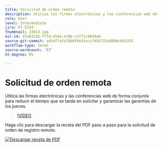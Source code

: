 ```yaml
---
title: Solicitud de orden remota
description: Utiliza las firmas electrónicas y las conferencias web de forma conjunta para reducir el tiempo que se tarda en solicitar y garantizar las garantías de los jueces
role: User
level: Intermediate
jira: KT-5334
thumbnail: 33813.jpg
exl-id: d7a8322b-f7fd-454d-a74b-c5ff1c9839a8
source-git-commit: ad54f7afa78b0fbb31eccf455723a8890cb92355
workflow-type: tm+mt
source-wordcount: '57'
ht-degree: 0%

---
```


# Solicitud de orden remota

Utiliza las firmas electrónicas y las conferencias web de forma conjunta para reducir el tiempo que se tarda en solicitar y garantizar las garantías de los jueces.

>[!VIDEO](https://video.tv.adobe.com/v/33813?quality=12&learn=on&hidetitle=true)

Haga clic para descargar la receta del PDF paso a paso para la solicitud de orden de registro remoto.

[![Descargar receta de PDF](../assets/acrobat_PDF_96.png)](../assets/UseCaseRecipe-EN-Remote-Warrant-Request.pdf)
